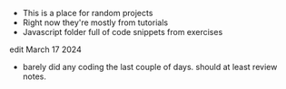 - This is a place for random projects
- Right now they're mostly from tutorials
- Javascript folder full of code snippets from exercises

edit March 17 2024

- barely did any coding the last couple of days. should at least review notes. 